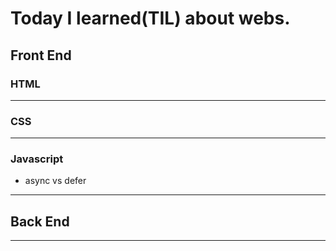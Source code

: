 # Today I learned(TIL) about webs.

## Front End

### HTML

---

### CSS

---

### Javascript

- async vs defer

---

## Back End

---

